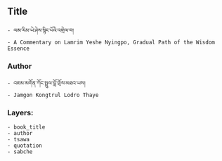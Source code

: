 ## Title
	- ལམ་རིམ་ཡེ་ཤེས་སྙིང་པོའི་འགྲེལ་བ།
	- A Commentary on Lamrim Yeshe Nyingpo, Gradual Path of the Wisdom Essence

### Author
	- འཇམ་མགོན་ཀོང་སྤྲུལ་བློ་གྲོས་མཐའ་ཡས།
	- Jamgon Kongtrul Lodro Thaye

### Layers:
	- book_title
	- author
	- tsawa
	- quotation
	- sabche
